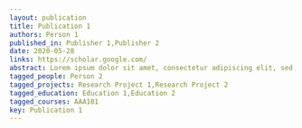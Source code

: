 ```yaml
---
layout: publication
title: Publication 1
authors: Person 1
published_in: Publisher 1,Publisher 2
date: 2020-05-28
links: https://scholar.google.com/
abstract: Lorem ipsum dolor sit amet, consectetur adipiscing elit, sed do eiusmod tempor incididunt ut labore et dolore magna aliqua. Suspendisse faucibus interdum posuere lorem ipsum dolor sit amet consectetur.
tagged_people: Person 2
tagged_projects: Research Project 1,Research Project 2
tagged_education: Education 1,Education 2
tagged_courses: AAA101
key: Publication 1
---
```

